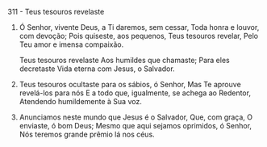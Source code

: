 311 - Teus tesouros revelaste

1. Ó Senhor, vivente Deus, a Ti daremos, sem cessar,
   Toda honra e louvor, com devoção;
   Pois quiseste, aos pequenos, Teus tesouros revelar,
   Pelo Teu amor e imensa compaixão.

   Teus tesouros revelaste
   Aos humildes que chamaste;
   Para eles decretaste
   Vida eterna com Jesus, o Salvador.

2. Teus tesouros ocultaste para os sábios, ó Senhor,
   Mas Te aprouve revelá-los para nós
   E a todo que, igualmente, se achega ao Redentor,
   Atendendo humildemente à Sua voz.

3. Anunciamos neste mundo que Jesus é o Salvador,
   Que, com graça, O enviaste, ó bom Deus;
   Mesmo que aqui sejamos oprimidos, ó Senhor,
   Nós teremos grande prêmio lá nos céus.
